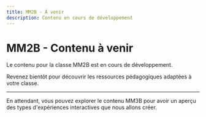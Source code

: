 ```yaml
---
title: MM2B - À venir
description: Contenu en cours de développement
---
```


# MM2B - Contenu à venir

Le contenu pour la classe MM2B est en cours de développement.

Revenez bientôt pour découvrir les ressources pédagogiques adaptées à votre classe.

---

En attendant, vous pouvez explorer le contenu MM3B pour avoir un aperçu des types d'expériences interactives que nous allons créer.

